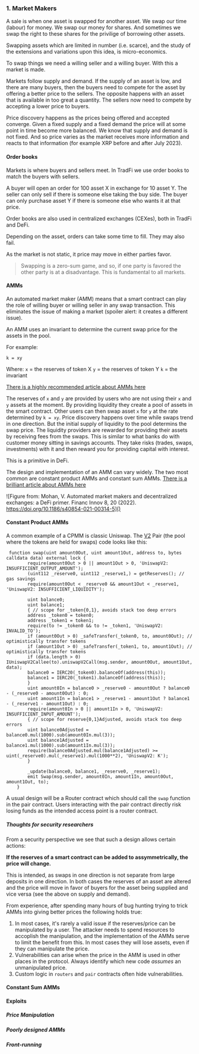 ### 1. Market Makers  

A sale is when one asset is swapped for another asset. We swap our time (labour) for money. We swap our money for shares. And sometimes we swap the right to these shares for the privilige of borrowing other assets.  

Swapping assets which are limited in number (i.e. scarce), and the study of the extensions and variations upon this idea, is micro-economics.  

To swap things we need a willing seller and a willing buyer. With this a market is made. 

Markets follow supply and demand. If the supply of an asset is low, and there are many buyers, then the buyers need to compete for the asset by offering a better price to the sellers. The opposite happens with an asset that is available in too great a quantity. The sellers now need to compete by accepting a lower price to buyers.

Price discovery happens as the prices being offered and accepted converge. Given a fixed supply and a fixed demand the price will at some point in time become more balanced. We know that supply and demand is not fixed. And so price varies as the market receives more information and reacts to that information (for example XRP before and after July 2023).  

#### Order books  
Markets is where buyers and sellers meet. In TradFi we use order books to match the buyers with sellers.

A buyer will open an order for 100 asset X in exchange for 10 asset Y. The seller can only sell if there is someone else taking the buy side. The buyer can only purchase asset Y if there is someone else who wants it at that price.  

Order books are also used in centralized exchanges (CEXes), both in TradFi and DeFi.  

Depending on the asset, orders can take some time to fill. They may also fail. 

As the market is not static, it price may move in either parties favor. 

> Swapping is a zero-sum game, and so, if one party is favored the other party is at a disadvantage. This is fundamental to all markets.

#### AMMs  
An automated market maker (AMM) means that a smart contract can play the role of willing buyer or willing seller in any swap transaction. This eliminates the issue of making a market (spoiler alert: it creates a different issue).  

An AMM uses an invariant to determine the current swap price for the assets in the pool.  

For example:

```
k = xy
``` 

Where: 
`x` = the reserves of token X
`y` = the reserves of token Y
`k` = the invariant  

[There is a highly recommended article about AMMs here](https://medium.com/gammaswap-labs/uniswap-v2-a-constant-function-market-maker-78317ea6d4ac)  

The reserves of `x` and `y` are provided by users who are not using their `x` and `y` assets at the moment. By providing liquidity they create a pool of assets in the smart contract. Other users can then swap asset `x` for `y` at the rate determined by `k = xy`. Price discovery happens over time while swaps trend in one direction. But the initial supply of liquidity to the pool determins the swap price. The liquidity providers are rewarded for providing their assets by receiving fees from the swaps. This is similar to what banks do with customer money sitting in savings accounts. They take risks (trades, swaps, investments) with it and then reward you for providing capital with interest.  

This is a primitive in DeFi.  

The design and implementation of an AMM can vary widely. The two most common are constant product AMMs and constant sum AMMs. [There is a brilliant article about AMMs here](https://link.springer.com/article/10.1186/s40854-021-00314-5)

![Figure from: Mohan, V. Automated market makers and decentralized exchanges: a DeFi primer. Financ Innov 8, 20 (2022). https://doi.org/10.1186/s40854-021-00314-5]()

#### Constant Product AMMs  
A common example of a CPMM is classic Uniswap. The [V2](https://github.com/Uniswap/v2-core/blob/master/contracts/UniswapV2Pair.sol) Pair (the pool where the tokens are held for swaps) code looks like this:  

```
 function swap(uint amount0Out, uint amount1Out, address to, bytes calldata data) external lock {
        require(amount0Out > 0 || amount1Out > 0, 'UniswapV2: INSUFFICIENT_OUTPUT_AMOUNT');
        (uint112 _reserve0, uint112 _reserve1,) = getReserves(); // gas savings
        require(amount0Out < _reserve0 && amount1Out < _reserve1, 'UniswapV2: INSUFFICIENT_LIQUIDITY');

        uint balance0;
        uint balance1;
        { // scope for _token{0,1}, avoids stack too deep errors
        address _token0 = token0;
        address _token1 = token1;
        require(to != _token0 && to != _token1, 'UniswapV2: INVALID_TO');
        if (amount0Out > 0) _safeTransfer(_token0, to, amount0Out); // optimistically transfer tokens
        if (amount1Out > 0) _safeTransfer(_token1, to, amount1Out); // optimistically transfer tokens
        if (data.length > 0) IUniswapV2Callee(to).uniswapV2Call(msg.sender, amount0Out, amount1Out, data);
        balance0 = IERC20(_token0).balanceOf(address(this));
        balance1 = IERC20(_token1).balanceOf(address(this));
        }
        uint amount0In = balance0 > _reserve0 - amount0Out ? balance0 - (_reserve0 - amount0Out) : 0;
        uint amount1In = balance1 > _reserve1 - amount1Out ? balance1 - (_reserve1 - amount1Out) : 0;
        require(amount0In > 0 || amount1In > 0, 'UniswapV2: INSUFFICIENT_INPUT_AMOUNT');
        { // scope for reserve{0,1}Adjusted, avoids stack too deep errors
        uint balance0Adjusted = balance0.mul(1000).sub(amount0In.mul(3));
        uint balance1Adjusted = balance1.mul(1000).sub(amount1In.mul(3));
        require(balance0Adjusted.mul(balance1Adjusted) >= uint(_reserve0).mul(_reserve1).mul(1000**2), 'UniswapV2: K');
        }

        _update(balance0, balance1, _reserve0, _reserve1);
        emit Swap(msg.sender, amount0In, amount1In, amount0Out, amount1Out, to);
    }
```

A usual design will be a Router contract which should call the `swap` function in the pair contract. Users interacting with the pair contract directly risk losing funds as the intended access point is a router contract. 


##### Thoughts for security researchers  
From a security perspective we see that such a design allows certain actions:  

**If the reserves of a smart contract can be added to assymmetrically, the price will change.**  

This is intended, as swaps in one direction is not separate from large deposits in one direction. In both cases the reserves of an asset are altered and the price will move in favor of buyers for the asset being supplied and vice versa (see the above on supply and demand).  

From experience, after spending many hours of bug hunting trying to trick AMMs into giving better prices the following holds true:  
1. In most cases, it's rarely a valid issue if the reserves/price can be manipulated by a user. The attacker needs to spend resources to accoplish the manipulation, and the implementation of the AMMs serve to limit the benefit from this. In most cases they will lose assets, even if they can manipulate the price. 
2. Vulnerabilities can arise when the price in the AMM is used in other places in the protocol. Always identify which new code *assumes* an unmanipulated price.
3. Custom logic in `routers` and `pair` contracts often hide vulnerabilities.

#### Constant Sum AMMs  

#### Exploits

##### Price Manipulation  

##### Poorly designed AMMs  

##### Front-running  
